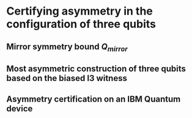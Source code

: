 # Certifying asymmetry in the configuration of three qubits


##  Mirror symmetry bound $Q_{mirror}$


## Most asymmetric construction of three qubits based on the biased I3 witness


## Asymmetry certification on an IBM Quantum device
